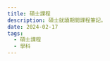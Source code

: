 ```yaml
---
title: 碩士課程
description: 碩士就讀期間課程筆記。
date: 2024-02-17
tags:
  - 碩士課程
  - 學科
---
```

<div><a href="學科"></a></div>